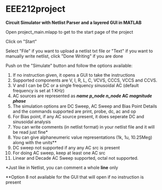 # EEE212project
<b>Circuit Simulator with Netlist Parser and a layered GUI in MATLAB</b>

Open project_main.mlapp to get to the start page of the project

Click on "Start"

Select "File" if you want to upload a netlist txt file or "Text" if you want to manually write netlist, click "Done Writing" if you are done

Push on the "Simulate" button and follow the options available:

1. If no instruction given, it opens a GUI to take the instructions
2. Supported components are V, I, R, L, C, VCVS, CCCS, VCCS and CCVS.
3. V and I can be DC or a single frequency sinusoidal AC (default frequency is set at 1 KHz)
4. AC sources are represented as <b><i>name</i> <i>p_node</i> <i>n_node</i> AC <i>magnitude</i> <i>phase</i></b>
5. The simulation options are DC Sweep, AC Sweep and Bias Point Details and the commands supported are print, probe, dc, ac and op
6. For Bias point, if any AC source present, it does seperate DC and sinusoidal analysis
7. You can write comments (in netlist format) in your netlist file and it will be read just fine* 
8. You can give alphaneumeric value representations (1k, 1u, 10.25Meg) along with the units**
9. DC sweep not supported if any any AC src is present
10. For doing AC sweep, keep at least one AC src
11. Linear and Decade AC Sweep supported, octal not supported.

*Just like in Netlist, you can comment a whole <b>line</b> only

**Option 8 not available for the GUI that will open if no instruction is present
